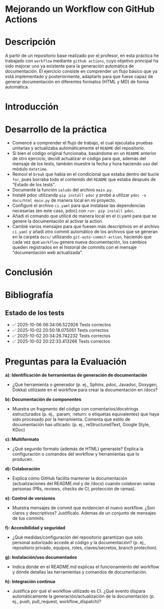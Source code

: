 # Mejorando un Workflow con GitHub Actions

# Descripción
A partir de un repositorio base realizado por el profesor, en esta práctica he trabajado con `workflow` mediante `github actions`, cuyo objetivo principal ha sido mejorar uno ya existente para la generación automática de documentación. El ejercicio consiste en comprender un flujo básico que ya está implementado y posteriormente, adaptarlo para que fuese capaz de generar documentación en diferentes formatos (HTML y MD) de forma automática.

# Introducción


# Desarrollo de la práctica
- Comencé a comprender el flujo de trabajo, el cual ejecutaba pruebas unitarias y actualizaba automáticamente el `README` del repositorio.
- Si bien el código original funcionaba, basándome en un `README` anterior de otro ejercicio, decidí actualizar el código para que, además del mensaje de los tests, también muestre la fecha y hora haciendo uso del módulo `datetime`.  
- Removí el `break` que había en el condicional que estaba dentro del bucle `for`, pues borraba todo el contenido del `README` que estaba después de "Estado de los tests".
- Documenté la función `saludo` del archivo `main.py`.
- Instalé pdoc utilizandp `pip install pdoc` y probé a utilizar `pdoc -o docs/html main.py` de manera local en mi proyecto.
- Configuré el archivo `ci.yaml` para que instalase las dependencias necesarias (en este caso, pdoc) con `run: pip install pdoc`.
- Añadí el comando que utilicé de manera local en el ci.yaml para que se genere la documentación al activar la action.
- Cambié varios mensajes para que fuesen más descriptivos en el archivo `ci.yaml` y añadí otro commit automático de los archivos que se generan en la carpeta `docs/` utilizando `git-auto-commit-action`, haciendo que cada vez que `workflow` genere nueva documentación, los cambios queden registrados en el historial de commits con el mensaje "documentación web actualizada".
# Conclusión
# Bibliografía

## Estado de los tests
- ✅ 2025-10-06 06:34:06.522926 Tests correctos
- ✅ 2025-10-02 20:50:18.075051 Tests correctos
- ✅ 2025-10-02 20:34:26.742232 Tests correctos
- ✅ 2025-10-02 20:22:33.413266 Tests correctos

# Preguntas para la Evaluación

**a): Identificación de herramientas de generación de documentación**
- ¿Qué herramienta o generador (p. ej., Sphinx, pdoc, Javadoc, Doxygen, Dokka) utilizaste en el workflow para crear la documentación en /docs?

**b): Documentación de componentes**
- Muestra un fragmento del código con comentarios/docstrings estructurados (p. ej., :param, :return: o etiquetas equivalentes) que haya sido procesado por la herramienta. Comenta que estilo de documentación has utlicado: (p. ej., reStructuredText, Google Style, KDoc)

**c): Multiformato**
- ¿Qué segundo formato (además de HTML) generaste? Explica la configuración o comandos del workflow y herramientas que lo producen.

**d): Colaboración**
- Explica cómo GitHub facilita mantener la documentación (actualizaciones del README.md y de /docs) cuando colaboran varias personas (PRs, reviews, checks de CI, protección de ramas).

**e): Control de versiones**
- Muestra mensajes de commit que evidencien el nuevo workflow. ¿Son claros y descriptivos? Justifícalo. Ademas de un conjunto de mensajes de tus commits.

**f): Accesibilidad y seguridad**
- ¿Qué medidas/configuración del repositorio garantizan que solo personal autorizado accede al código y la documentación? (p. ej., repositorio privado, equipos, roles, claves/secretos, branch protection).

**g): Instalación/uso documentados**
- Indica dónde en el README.md explicas el funcionamiento del workflow y dónde detallas las herramientas y comandos de documentación.

**h): Integración continua**
- Justifica por qué el workflow utilizado es CI. ¿Qué evento dispara automáticamente la generación/actualización de la documentación (p. ej., push, pull_request, workflow_dispatch)?
